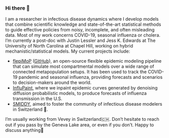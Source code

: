 ### Hi there 👋

I am a researcher in infectious disease dynamics where I develop models that combine scientific knowledge and state-of-the-art statistical methods to guide effective policies from noisy, incomplete, and often misleading data. Most of my work concerns COVID-19, seasonal influenza or cholera.
I’m currently a post-doc with Justin Lessler and Jess K. Edwards at The University of North Carolina at Chapel Hill, working on hybrid mechanistic/statistical models. My current projects include:
- [flepiMoP](flepimop.org) ([GitHub](https://github.com/HopkinsIDD/flepiMoP)), an open-source flexible epidemic modeling pipeline that can simulate most compartmental models over a wide range of connected metapopulation setups. It has been used to track the COVID-19 pandemic and seasonal influenza, providing forecasts and scenarios to decision-makers around the world.
 - [InfluPaint](https://github.com/jcblemai/inpainting-idforecasts), where we inpaint epidemic curves generated by denoising diffusion probabilistic models, to produce forecasts of influenza transmission in the U.S.
- [SMIDDY](smiddy.ch), aimed to foster the community of infectious disease modelers in Switzerland 👯.

I’m usually working from Vevey in Switzerland🇨🇭. Don’t hesitate to reach out if you pass by the Geneva Lake area, or even if you don’t. Happy to discuss anything🤔

<!--
**jcblemai/jcblemai** is a ✨ _special_ ✨ repository because its `README.md` (this file) appears on your GitHub profile.

Here are some ideas to get you started:

- 🔭 I’m currently working on ...
- 🌱 I’m currently learning ...
- 👯 I’m looking to collaborate on ...
- 🤔 I’m looking for help with ...
- 💬 Ask me about ...
- 📫 How to reach me: ...
- 😄 Pronouns: ...
- ⚡ Fun fact: ...
-->

